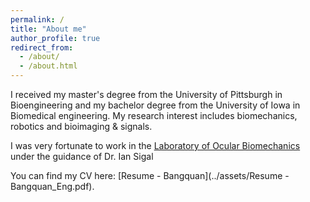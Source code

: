 ```yaml
---
permalink: /
title: "About me"
author_profile: true
redirect_from: 
  - /about/
  - /about.html
---
```

I received my master's degree from the University of Pittsburgh in Bioengineering and my bachelor degree from the University of Iowa in Biomedical engineering. My research interest includes biomechanics, robotics and bioimaging & signals.

I was very fortunate to work in the [Laboratory of Ocular Biomechanics](https://www.ocularbiomechanics.com/) under the guidance of Dr. Ian Sigal

You can find my CV here: [Resume - Bangquan](../assets/Resume - Bangquan_Eng.pdf).
